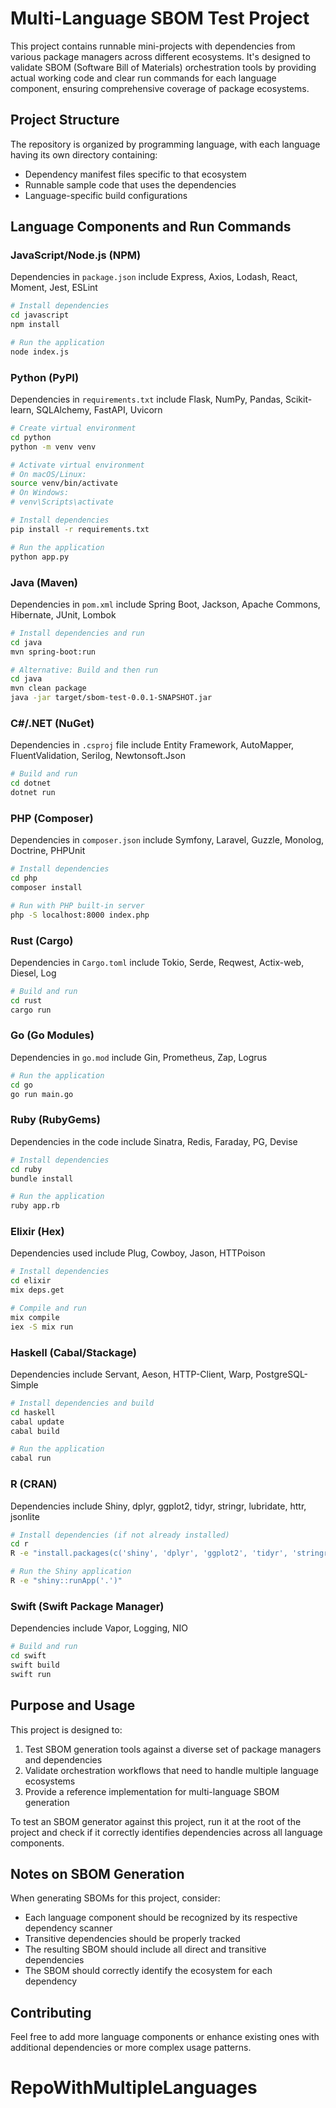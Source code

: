 # Multi-Language SBOM Test Project

This project contains runnable mini-projects with dependencies from various package managers across different ecosystems. It's designed to validate SBOM (Software Bill of Materials) orchestration tools by providing actual working code and clear run commands for each language component, ensuring comprehensive coverage of package ecosystems.

## Project Structure

The repository is organized by programming language, with each language having its own directory containing:
- Dependency manifest files specific to that ecosystem
- Runnable sample code that uses the dependencies
- Language-specific build configurations

## Language Components and Run Commands

### JavaScript/Node.js (NPM)

Dependencies in `package.json` include Express, Axios, Lodash, React, Moment, Jest, ESLint

```bash
# Install dependencies
cd javascript
npm install

# Run the application
node index.js
```

### Python (PyPI)

Dependencies in `requirements.txt` include Flask, NumPy, Pandas, Scikit-learn, SQLAlchemy, FastAPI, Uvicorn

```bash
# Create virtual environment
cd python
python -m venv venv

# Activate virtual environment
# On macOS/Linux:
source venv/bin/activate
# On Windows:
# venv\Scripts\activate

# Install dependencies
pip install -r requirements.txt

# Run the application
python app.py
```

### Java (Maven)

Dependencies in `pom.xml` include Spring Boot, Jackson, Apache Commons, Hibernate, JUnit, Lombok

```bash
# Install dependencies and run
cd java
mvn spring-boot:run

# Alternative: Build and then run
cd java
mvn clean package
java -jar target/sbom-test-0.0.1-SNAPSHOT.jar
```

### C#/.NET (NuGet)

Dependencies in `.csproj` file include Entity Framework, AutoMapper, FluentValidation, Serilog, Newtonsoft.Json

```bash
# Build and run
cd dotnet
dotnet run
```

### PHP (Composer)

Dependencies in `composer.json` include Symfony, Laravel, Guzzle, Monolog, Doctrine, PHPUnit

```bash
# Install dependencies
cd php
composer install

# Run with PHP built-in server
php -S localhost:8000 index.php
```

### Rust (Cargo)

Dependencies in `Cargo.toml` include Tokio, Serde, Reqwest, Actix-web, Diesel, Log

```bash
# Build and run
cd rust
cargo run
```

### Go (Go Modules)

Dependencies in `go.mod` include Gin, Prometheus, Zap, Logrus

```bash
# Run the application
cd go
go run main.go
```

### Ruby (RubyGems)

Dependencies in the code include Sinatra, Redis, Faraday, PG, Devise

```bash
# Install dependencies
cd ruby
bundle install

# Run the application
ruby app.rb
```

### Elixir (Hex)

Dependencies used include Plug, Cowboy, Jason, HTTPoison

```bash
# Install dependencies
cd elixir
mix deps.get

# Compile and run
mix compile
iex -S mix run
```

### Haskell (Cabal/Stackage)

Dependencies include Servant, Aeson, HTTP-Client, Warp, PostgreSQL-Simple

```bash
# Install dependencies and build
cd haskell
cabal update
cabal build

# Run the application
cabal run
```

### R (CRAN)

Dependencies include Shiny, dplyr, ggplot2, tidyr, stringr, lubridate, httr, jsonlite

```bash
# Install dependencies (if not already installed)
cd r
R -e "install.packages(c('shiny', 'dplyr', 'ggplot2', 'tidyr', 'stringr', 'lubridate', 'httr', 'jsonlite'), repos='http://cran.rstudio.com/')"

# Run the Shiny application
R -e "shiny::runApp('.')"
```

### Swift (Swift Package Manager)

Dependencies include Vapor, Logging, NIO

```bash
# Build and run
cd swift
swift build
swift run
```

## Purpose and Usage

This project is designed to:

1. Test SBOM generation tools against a diverse set of package managers and dependencies
2. Validate orchestration workflows that need to handle multiple language ecosystems
3. Provide a reference implementation for multi-language SBOM generation

To test an SBOM generator against this project, run it at the root of the project and check if it correctly identifies dependencies across all language components.

## Notes on SBOM Generation

When generating SBOMs for this project, consider:

- Each language component should be recognized by its respective dependency scanner
- Transitive dependencies should be properly tracked
- The resulting SBOM should include all direct and transitive dependencies
- The SBOM should correctly identify the ecosystem for each dependency

## Contributing

Feel free to add more language components or enhance existing ones with additional dependencies or more complex usage patterns.
# RepoWithMultipleLanguages

